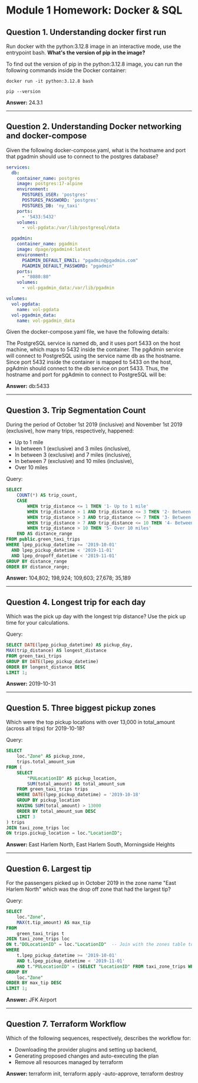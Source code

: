 
# Module 1 Homework: Docker & SQL


## Question 1. Understanding docker first run
Run docker with the python:3.12.8 image in an interactive mode, use the entrypoint bash.
**What's the version of pip in the image?**

To find out the version of pip in the python:3.12.8 image, you can run the following commands inside the Docker container:

```
docker run -it python:3.12.8 bash

pip --version
```

**Answer:** 24.3.1

---

## Question 2. Understanding Docker networking and docker-compose
Given the following docker-compose.yaml, what is the hostname and port that pgadmin should use to connect to the postgres database?

```yaml
services:
  db:
    container_name: postgres
    image: postgres:17-alpine
    environment:
      POSTGRES_USER: 'postgres'
      POSTGRES_PASSWORD: 'postgres'
      POSTGRES_DB: 'ny_taxi'
    ports:
      - '5433:5432'
    volumes:
      - vol-pgdata:/var/lib/postgresql/data

  pgadmin:
    container_name: pgadmin
    image: dpage/pgadmin4:latest
    environment:
      PGADMIN_DEFAULT_EMAIL: "pgadmin@pgadmin.com"
      PGADMIN_DEFAULT_PASSWORD: "pgadmin"
    ports:
      - "8080:80"
    volumes:
      - vol-pgadmin_data:/var/lib/pgadmin  

volumes:
  vol-pgdata:
    name: vol-pgdata
  vol-pgadmin_data:
    name: vol-pgadmin_data
```
Given the docker-compose.yaml file, we have the following details:

The PostgreSQL service is named db, and it uses port 5433 on the host machine, which maps to 5432 inside the container.
The pgAdmin service will connect to PostgreSQL using the service name db as the hostname. Since port 5432 inside the container is mapped to 5433 on the host, pgAdmin should connect to the db service on port 5433.
Thus, the hostname and port for pgAdmin to connect to PostgreSQL will be:

**Answer:** db:5433

---

## Question 3. Trip Segmentation Count
During the period of October 1st 2019 (inclusive) and November 1st 2019 (exclusive), how many trips, respectively, happened:

- Up to 1 mile
- In between 1 (exclusive) and 3 miles (inclusive),
- In between 3 (exclusive) and 7 miles (inclusive),
- In between 7 (exclusive) and 10 miles (inclusive),
- Over 10 miles

Query: 

```sql
SELECT 
    COUNT(*) AS trip_count,
    CASE
        WHEN trip_distance <= 1 THEN '1- Up to 1 mile'
        WHEN trip_distance > 1 AND trip_distance <= 3 THEN '2- Between 1 and 3 miles'
        WHEN trip_distance > 3 AND trip_distance <= 7 THEN '3- Between 3 and 7 miles'
        WHEN trip_distance > 7 AND trip_distance <= 10 THEN '4- Between 7 and 10 miles'
        WHEN trip_distance > 10 THEN '5- Over 10 miles'
    END AS distance_range
FROM public.green_taxi_trips
WHERE lpep_pickup_datetime >= '2019-10-01' 
  AND lpep_pickup_datetime < '2019-11-01' 
  AND lpep_dropoff_datetime < '2019-11-01'
GROUP BY distance_range
ORDER BY distance_range;
```

**Answer:** 104,802; 198,924; 109,603; 27,678; 35,189

---

## Question 4. Longest trip for each day
Which was the pick up day with the longest trip distance? Use the pick up time for your calculations.

Query:

```sql
SELECT DATE(lpep_pickup_datetime) AS pickup_day,
MAX(trip_distance) AS longest_distance
FROM green_taxi_trips
GROUP BY DATE(lpep_pickup_datetime)
ORDER BY longest_distance DESC
LIMIT 1;
```

**Answer:** 2019-10-31

---

## Question 5. Three biggest pickup zones
Which were the top pickup locations with over 13,000 in total_amount (across all trips) for 2019-10-18?

Query: 

```sql
SELECT 
    loc."Zone" AS pickup_zone,
    trips.total_amount_sum
FROM (
    SELECT 
        "PULocationID" AS pickup_location,
        SUM(total_amount) AS total_amount_sum
    FROM green_taxi_trips trips
    WHERE DATE(lpep_pickup_datetime) = '2019-10-18'
    GROUP BY pickup_location
    HAVING SUM(total_amount) > 13000
    ORDER BY total_amount_sum DESC
	LIMIT 3
) trips
JOIN taxi_zone_trips loc
ON trips.pickup_location = loc."LocationID";
```

**Answer:** East Harlem North, East Harlem South, Morningside Heights

---

## Question 6. Largest tip
For the passengers picked up in October 2019 in the zone name "East Harlem North" which was the drop off zone that had the largest tip?

Query:

```sql
SELECT 
    loc."Zone",
    MAX(t.tip_amount) AS max_tip
FROM 
    green_taxi_trips t
JOIN taxi_zone_trips loc 
ON t."DOLocationID" = loc."LocationID"  -- Join with the zones table to get the drop-off zone names
WHERE 
    t.lpep_pickup_datetime >= '2019-10-01' 
    AND t.lpep_pickup_datetime < '2019-11-01'
    AND t."PULocationID" = (SELECT "LocationID" FROM taxi_zone_trips WHERE taxi_zone_trips."Zone" = 'East Harlem North') -- Ensure the pickup zone is "East Harlem North"
GROUP BY 
    loc."Zone"
ORDER BY max_tip DESC
LIMIT 1;
```

**Answer:** JFK Airport

---
## Question 7. Terraform Workflow
Which of the following sequences, respectively, describes the workflow for:

- Downloading the provider plugins and setting up backend,
- Generating proposed changes and auto-executing the plan
- Remove all resources managed by terraform

**Answer:** terraform init, terraform apply -auto-approve, terraform destroy

